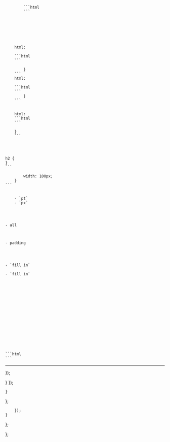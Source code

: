


    
        
            ```html
            ```







        html:

        ```html
        ```

            } 
        ```
        html:

        ```html
        ```
            } 
        ```


        html:
        ```html
        ```

        }   
        ```




    h2 {
    }
    ```

            width: 100px;
        }
    ```


        - `pt` 
        - `px` 




    - all	



    - padding 




    - `fill in`

    - `fill in`

















    ```html
    ```


       

---


});

  }
});


	}
};

		});
	}
};

};
```

